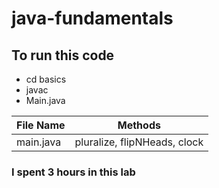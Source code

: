# java-fundamentals

## To run this code

- cd basics
- javac
- Main.java

<table>
<thead>
<tr>
<th>File Name</th>
<th>Methods</th>
</tr>
</thead>
<tbody>
<tr>
<td>main.java</td>
<td>pluralize, flipNHeads, clock</td>
</tr>
</tbody>
</table>

### I spent 3 hours in this lab

